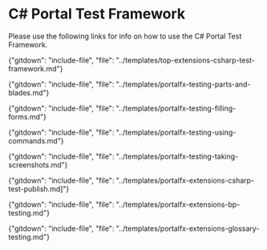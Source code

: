 
#  C# Portal Test Framework

Please use the following links for info on how to use the C# Portal Test Framework.

  {"gitdown": "include-file", "file": "../templates/top-extensions-csharp-test-framework.md"}
 
   {"gitdown": "include-file", "file": "../templates/portalfx-testing-parts-and-blades.md"}

  {"gitdown": "include-file", "file": "../templates/portalfx-testing-filling-forms.md"}

  {"gitdown": "include-file", "file": "../templates/portalfx-testing-using-commands.md"}

{"gitdown": "include-file", "file": "../templates/portalfx-testing-taking-screenshots.md"}

{"gitdown": "include-file", "file": "../templates/portalfx-extensions-csharp-test-publish.md]"}

{"gitdown": "include-file", "file": "../templates/portalfx-extensions-bp-testing.md"}

{"gitdown": "include-file", "file": "../templates/portalfx-extensions-glossary-testing.md"}
